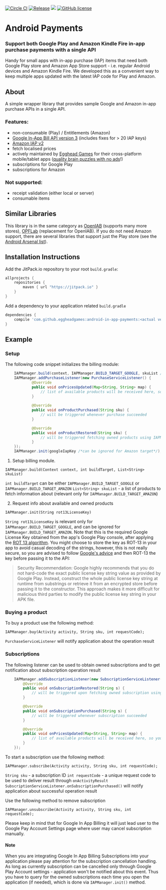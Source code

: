 [![Circle CI](https://circleci.com/gh/eggheadgames/android-in-app-payments.svg?style=svg)](https://circleci.com/gh/eggheadgames/android-in-app-payments)
[![Release](https://jitpack.io/v/eggheadgames/android-in-app-payments.svg)](https://jitpack.io/#eggheadgames/android-in-app-payments)
<a target="_blank" href="https://android-arsenal.com/api?level=15"><img src="https://img.shields.io/badge/API-15%2B-orange.svg"></a>
[![GitHub license](https://img.shields.io/badge/license-MIT-lightgrey.svg)](https://github.com/eggheadgames/android-in-app-payments/blob/master/LICENSE)


# Android Payments

### Support both Google Play and Amazon Kindle Fire in-app purchase payments with a single API

Handy for small apps with in-app purchase (IAP) items that need both Google Play store and Amazon App Store support - i.e. regular Android devices and Amazon Kindle Fire.
We developed this as a convenient way to keep multiple apps updated with the latest IAP code for Play and Amazon. 

## About

A simple wrapper library that provides sample Google and Amazon in-app purchase APIs in a single API.

### Features:
 * non-consumable (Play) / Entitlements (Amazon)
 * [Google In-App Bill API version 3](https://developer.android.com/google/play/billing/billing_overview.html) (includes fixes for > 20 IAP keys)
 * [Amazon IAP v2](https://developer.amazon.com/appsandservices/apis/earn/in-app-purchasing)
 * fetch localised prices
 * actively maintained by [Egghead Games](http://eggheadgames.com) for their cross-platform mobile/tablet apps ([quality brain puzzles with no ads](https://play.google.com/store/apps/dev?id=8905223606155014113)!)
 * subscriptions for Google Play
 * subscriptions for Amazon
 
### Not supported:
  * receipt validation (either local or server)
  * consumable items

## Similar Libraries

This library is in the same category as [OpenIAB](https://github.com/onepf/OpenIAB) (supports many more stores), 
[OPFLab](https://github.com/onepf/OPFIab) (replacement for OpenIAB). 
If you do not need Amazon support, there are several libraries that support just the Play store (see the [Android Arsenal list](https://android-arsenal.com/tag/79)).

## Installation Instructions

Add the JitPack.io repository to your root `build.gradle`:

```gradle
allprojects {
    repositories {
        maven { url "https://jitpack.io" }
    }
}
```

Add a dependency to your application related `build.gradle`

```gradle
dependencies {
    compile 'com.github.eggheadgames:android-in-app-payments:<actual version>'
}
```

## Example
### Setup
The following code snippet initializes the billing module:

```java
    IAPManager.build(context, IAPManager.BUILD_TARGET_GOOGLE, skuList /*can be ignored for Google traget*/);
    IAPManager.addPurchaseListener(new PurchaseServiceListener() {
            @Override
            public void onPricesUpdated(Map<String, String> map) {
                // list of available products will be received here, so you can update UI with prices if needed
            }
            
            @Override
            public void onProductPurchased(String sku) {
                // will be triggered whenever purchase succeeded 
            }

            @Override
            public void onProductRestored(String sku) {
                // will be triggered fetching owned products using IAPManager.init();
            }
    });
    IAPManager.init(googleIapKey /*can be ignored for Amazon target*/);
```

1. Setup billing module.
```
IAPManager.build(Context context, int buildTarget, List<String> skuList)
``` 

`int buildTarget` can be either `IAPManager.BUILD_TARGET_GOOGLE` or `IAPManager.BUILD_TARGET_AMAZON`
`List<String> skuList` - a list of products to fetch information about (relevant only for `IAPManager.BUILD_TARGET_AMAZON`)

2. Request info about available and owned products
```
IAPManager.init(String rot13LicenseKey)
```

`String rot13LicenseKey` is relevant only for `IAPManager.BUILD_TARGET_GOOGLE`, and can be ignored for `IAPManager.BUILD_TARGET_AMAZON`. Note that this is the required Google License Key obtained from the app's Google Play console, after applying the [ROT 13 algorithm](https://en.wikipedia.org/wiki/ROT13). 
You might choose to store the key as ROT-13 in your app to avoid casual decoding of the strings, however, this is not really secure, so you are advised to follow [Google's advice](https://developer.android.com/training/in-app-billing/preparing-iab-app.html) and then ROT-13 the key before passing it to the API:

> Security Recommendation: Google highly recommends that you do not hard-code the exact public license key string value as provided by Google Play. Instead, construct the whole public license key string at runtime from substrings or retrieve it from an encrypted store before passing it to the constructor. This approach makes it more difficult for malicious third parties to modify the public license key string in your APK file.


### Buying a product

To buy a product use the following method:
```
IAPManager.buy(Activity activity, String sku, int requestCode);
```
`PurchaseServiceListener` will notify application about the operation result

### Subscriptions
The following listener can be used to obtain owned subscriptions and to get notification about subscription operation result

```java
    IAPManager.addSubscriptionListener(new SubscriptionServiceListener() {
        @Override
        public void onSubscriptionRestored(String s) {
            // will be triggered upon fetching owned subscription using IAPManager.init();
        }

        @Override
        public void onSubscriptionPurchased(String s) {
            // will be triggered whenever subscription succeeded
        }

        @Override
        public void onPricesUpdated(Map<String, String> map) {
            // list of available products will be received here, so you can update UI with prices if needed            
        }
    });
```
To start a subscription use the following method:

```
IAPManager.subscribe(Activity activity, String sku, int requestCode);
```

`String sku` - a subscription ID
`int requestCode` - a unique request code to be used to deliver result through `onActivityResult`
`SubscriptionServiceListener.onSubscriptionPurchased()` will notify application about successful operation result

Use the following method to remove subscription 

```
IAPManager.unsubscribe(Activity activity, String sku, int requestCode);
```

Please keep in mind that for Google In App Billing it will just lead user to the Google Pay Account Settings page where user may cancel subscription manually.

#### Note

When you are integrating Google In App Billing Subscriptions into your application please pay attention for the subscription cancellation handling.
As long as currently subscription can be cancelled only through Google Play Account settings - application won't be notified about this event.
Thus you have to query for the owned subscriptions each time you open the application (if needed), which is done via `IAPManager.init()` method.
